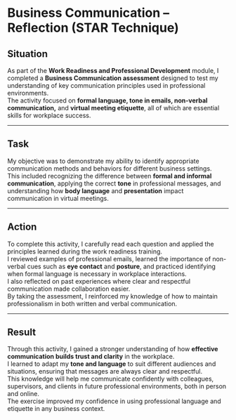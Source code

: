 # Business Communication – Reflection (STAR Technique)

## Situation
As part of the **Work Readiness and Professional Development** module, I completed a **Business Communication assessment** designed to test my understanding of key communication principles used in professional environments.  
The activity focused on **formal language, tone in emails, non-verbal communication,** and **virtual meeting etiquette**, all of which are essential skills for workplace success.

---

## Task
My objective was to demonstrate my ability to identify appropriate communication methods and behaviors for different business settings.  
This included recognizing the difference between **formal and informal communication**, applying the correct **tone** in professional messages, and understanding how **body language** and **presentation** impact communication in virtual meetings.

---

## Action
To complete this activity, I carefully read each question and applied the principles learned during the work readiness training.  
I reviewed examples of professional emails, learned the importance of non-verbal cues such as **eye contact** and **posture**, and practiced identifying when formal language is necessary in workplace interactions.  
I also reflected on past experiences where clear and respectful communication made collaboration easier.  
By taking the assessment, I reinforced my knowledge of how to maintain professionalism in both written and verbal communication.

---

## Result
Through this activity, I gained a stronger understanding of how **effective communication builds trust and clarity** in the workplace.  
I learned to adapt my **tone and language** to suit different audiences and situations, ensuring that messages are always clear and respectful.  
This knowledge will help me communicate confidently with colleagues, supervisors, and clients in future professional environments, both in person and online.  
The exercise improved my confidence in using professional language and etiquette in any business context.


